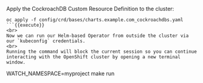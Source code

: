 
Apply the CockroachDB Custom Resource Definition to the cluster:

```
oc apply -f config/crd/bases/charts.example.com_cockroachdbs.yaml
```{{execute}}
<br>
Now we can run our Helm-based Operator from outside the cluster via our `kubeconfig` credentials.
<br>
Running the command will block the current session so you can continue interacting with the OpenShift cluster by opening a new terminal window.

```
WATCH_NAMESPACE=myproject make run
```{{execute}}
